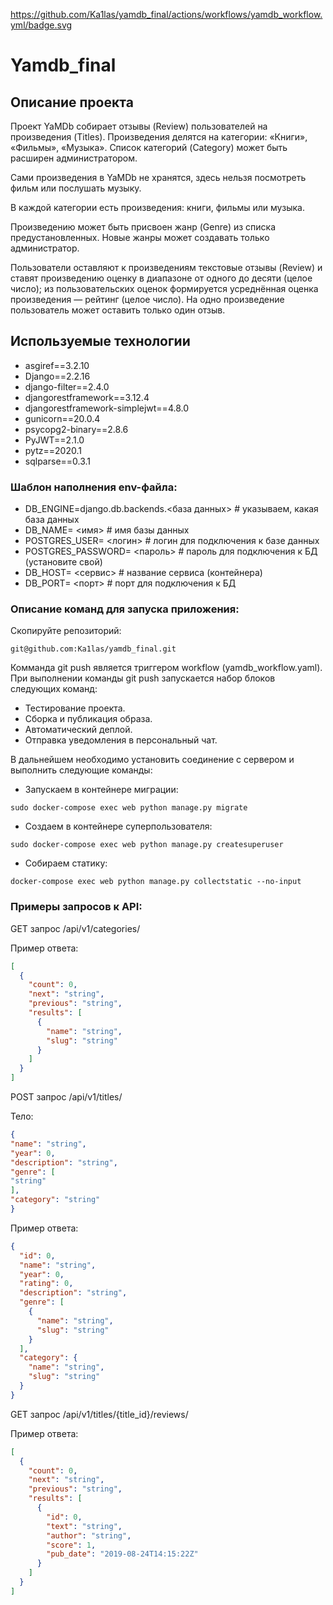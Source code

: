 https://github.com/Ka1las/yamdb_final/actions/workflows/yamdb_workflow.yml/badge.svg

# Yamdb_final
## Описание проекта

Проект YaMDb собирает отзывы (Review) пользователей на произведения (Titles). Произведения делятся на категории: «Книги», «Фильмы», «Музыка». Список категорий (Category) может быть расширен администратором.

Сами произведения в YaMDb не хранятся, здесь нельзя посмотреть фильм или послушать музыку.

В каждой категории есть произведения: книги, фильмы или музыка.

Произведению может быть присвоен жанр (Genre) из списка предустановленных. Новые жанры может создавать только администратор.

Пользователи оставляют к произведениям текстовые отзывы (Review) и ставят произведению оценку в диапазоне от одного до десяти (целое число); из пользовательских оценок формируется усреднённая оценка произведения — рейтинг (целое число). На одно произведение пользователь может оставить только один отзыв.

## Используемые технологии

- asgiref==3.2.10
- Django==2.2.16
- django-filter==2.4.0
- djangorestframework==3.12.4
- djangorestframework-simplejwt==4.8.0
- gunicorn==20.0.4
- psycopg2-binary==2.8.6
- PyJWT==2.1.0
- pytz==2020.1
- sqlparse==0.3.1 


### Шаблон наполнения env-файла:

- DB_ENGINE=django.db.backends.<база данных> # указываем, какая база данных
- DB_NAME= <имя> # имя базы данных
- POSTGRES_USER= <логин> # логин для подключения к базе данных
- POSTGRES_PASSWORD= <пароль> # пароль для подключения к БД (установите свой)
- DB_HOST= <сервис> # название сервиса (контейнера)
- DB_PORT= <порт> # порт для подключения к БД 

### Описание команд для запуска приложения:

Скопируйте репозиторий:

```
git@github.com:Ka1las/yamdb_final.git
```

Комманда git push является триггером workflow (yamdb_workflow.yaml). При выполнении команды git push запускается набор блоков следующих команд:

- Тестирование проекта.
- Сборка и публикация образа.
- Автоматический деплой.
- Отправка уведомления в персональный чат.


В дальнейшем необходимо установить соединение с сервером и выполнить следующие команды:

- Запускаем в контейнере миграции:

```
sudo docker-compose exec web python manage.py migrate
```

- Создаем в контейнере суперпользователя:

```
sudo docker-compose exec web python manage.py createsuperuser
```
- Собираем статику:

```
docker-compose exec web python manage.py collectstatic --no-input 
```

### Примеры запросов к API:

GET запрос /api/v1/categories/

Пример ответа:

```json
[
  {
    "count": 0,
    "next": "string",
    "previous": "string",
    "results": [
      {
        "name": "string",
        "slug": "string"
      }
    ]
  }
]
```

POST запрос /api/v1/titles/

Тело:

```json
{
"name": "string",
"year": 0,
"description": "string",
"genre": [
"string"
],
"category": "string"
}
```

Пример ответа:

```json
{
  "id": 0,
  "name": "string",
  "year": 0,
  "rating": 0,
  "description": "string",
  "genre": [
    {
      "name": "string",
      "slug": "string"
    }
  ],
  "category": {
    "name": "string",
    "slug": "string"
  }
}
```

GET запрос /api/v1/titles/{title_id}/reviews/

Пример ответа:

```json
[
  {
    "count": 0,
    "next": "string",
    "previous": "string",
    "results": [
      {
        "id": 0,
        "text": "string",
        "author": "string",
        "score": 1,
        "pub_date": "2019-08-24T14:15:22Z"
      }
    ]
  }
]
```
